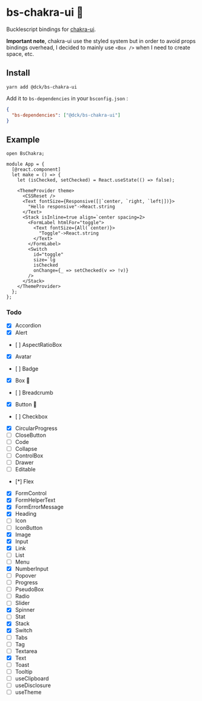 # bs-chakra-ui 🚧

Bucklescript bindings for [chakra-ui](https://chakra-ui.com).

**Important note**, chakra-ui use the styled system but in order to avoid props bindings overhead, I decided to mainly use `<Box />` when I need to create space, etc.

## Install

```
yarn add @dck/bs-chakra-ui
```

Add it to `bs-dependencies` in your `bsconfig.json` :

```json
{
  "bs-dependencies": ["@dck/bs-chakra-ui"]
}
```

## Example

```reason
open BsChakra;

module App = {
  [@react.component]
  let make = () => {
    let (isChecked, setChecked) = React.useState(() => false);

    <ThemeProvider theme>
      <CSSReset />
      <Text fontSize={Responsive([|`center, `right, `left|])}>
        "Hello responsive"->React.string
      </Text>
      <Stack isInline=true align=`center spacing=2>
        <FormLabel htmlFor="toggle">
          <Text fontSize={All(`center)}>
            "Toggle"->React.string
          </Text>
        </FormLabel>
        <Switch
          id="toggle"
          size=`lg
          isChecked
          onChange={_ => setChecked(v => !v)}
        />
      </Stack>
    </ThemeProvider>
  };
};
```

### Todo

* [x] Accordion
* [x] Alert
* [ ] AspectRatioBox
* [x] Avatar
* [ ] Badge
* [x] Box 🚧
* [ ] Breadcrumb
* [x] Button 🚧
* [ ] Checkbox
* [x] CircularProgress
* [ ] CloseButton
* [ ] Code
* [ ] Collapse
* [ ] ControlBox
* [ ] Drawer
* [ ] Editable
* [*] Flex
* [x] FormControl
* [x] FormHelperText
* [x] FormErrorMessage
* [x] Heading
* [ ] Icon
* [ ] IconButton
* [x] Image
* [x] Input
* [x] Link
* [ ] List
* [ ] Menu
* [x] NumberInput
* [ ] Popover
* [ ] Progress
* [ ] PseudoBox
* [ ] Radio
* [ ] Slider
* [x] Spinner
* [ ] Stat
* [x] Stack
* [x] Switch
* [ ] Tabs
* [ ] Tag
* [ ] Textarea
* [x] Text
* [ ] Toast
* [ ] Tooltip
* [ ] useClipboard
* [ ] useDisclosure
* [ ] useTheme
